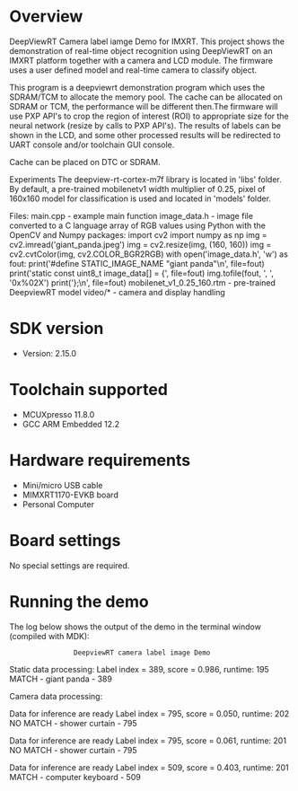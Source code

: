 Overview
========
DeepViewRT Camera label iamge Demo for IMXRT. This project shows the demonstration of real-time object recognition using DeepViewRT on an IMXRT platform together with a camera and LCD module.  The firmware uses a user defined model and real-time camera to classify object.

This program is a deepviewrt demonstration program which uses the SDRAM/TCM to allocate the memory pool. The cache can be allocated on SDRAM or TCM, the performance will be different then.The firmware will use PXP API's to crop the region of interest (ROI) to appropriate size for the neural network (resize by calls to PXP API's). The results of labels can be shown in the LCD, and some other processed results will be redirected to UART console and/or toolchain GUI console. 

Cache can be placed on DTC or SDRAM.

Experiments
The deepview-rt-cortex-m7f library is located in 'libs' folder. By default, a pre-trained mobilenetv1 width multiplier of 0.25, pixel of 160x160 model for classification is used and located in 'models' folder.

Files:
  main.cpp - example main function
  image_data.h - image file converted to a C language array of RGB values
    using Python with the OpenCV and Numpy packages:
    import cv2
    import numpy as np
    img = cv2.imread('giant_panda.jpeg')
    img = cv2.resize(img, (160, 160))
    img = cv2.cvtColor(img, cv2.COLOR_BGR2RGB)
    with open('image_data.h', 'w') as fout:
      print('#define STATIC_IMAGE_NAME "giant panda"\n', file=fout)
      print('static const uint8_t image_data[] = {', file=fout)
      img.tofile(fout, ', ', '0x%02X')
      print('};\n', file=fout)
  mobilenet_v1_0.25_160.rtm - pre-trained DeepviewRT model
  video/* - camera and display handling


SDK version
===========
- Version: 2.15.0

Toolchain supported
===================
- MCUXpresso  11.8.0
- GCC ARM Embedded  12.2

Hardware requirements
=====================
- Mini/micro USB cable
- MIMXRT1170-EVKB board
- Personal Computer

Board settings
==============
No special settings are required.

Running the demo
================
The log below shows the output of the demo in the terminal window (compiled with MDK):

                    DeepviewRT camera label image Demo

Static data processing:
Label index = 389, score = 0.986, runtime: 195
        MATCH - giant panda - 389

Camera data processing:

Data for inference are ready
Label index = 795, score = 0.050, runtime: 202
        NO MATCH - shower curtain - 795

Data for inference are ready
Label index = 795, score = 0.061, runtime: 201
        NO MATCH - shower curtain - 795

Data for inference are ready
Label index = 509, score = 0.403, runtime: 201
        MATCH - computer keyboard - 509

